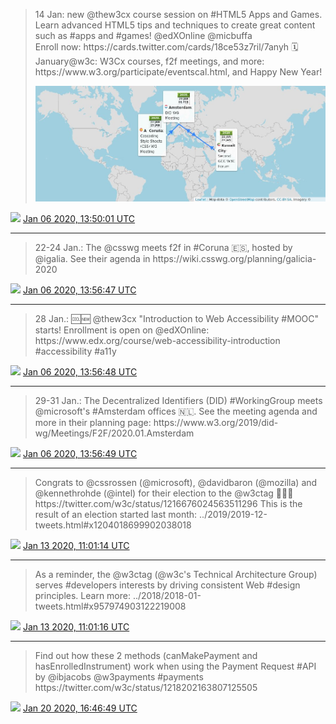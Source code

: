 > 14 Jan: new @thew3cx course session on \#HTML5 Apps and Games\. Learn advanced HTML5 tips and techniques to create great content such as \#apps and \#games\! @edXOnline @micbuffa   
> Enroll now: https://cards\.twitter\.com/cards/18ce53z7ril/7anyh
> 🗓️ January@w3c: W3Cx courses, f2f meetings, and more: https://www\.w3\.org/participate/eventscal\.html, and Happy New Year\! 
> 
> ![](../media/1214182332044890114-ENmkYkCUUAAwTdg.jpg)

<img src="../media/tweet.ico" width="12" /> [Jan 06 2020, 13:50:01 UTC](https://twitter.com/w3cdevs/status/1214182334754414598)

----

> 22\-24 Jan\.: The @csswg meets f2f in \#Coruna 🇪🇸, hosted by @igalia\. See their agenda in https://wiki\.csswg\.org/planning/galicia\-2020

<img src="../media/tweet.ico" width="12" /> [Jan 06 2020, 13:56:47 UTC](https://twitter.com/w3cdevs/status/1214184038233190401)

----

> 28 Jan\.: 🆒🆕 @thew3cx "Introduction to Web Accessibility \#MOOC" starts\! Enrollment is open on @edXOnline: https://www\.edx\.org/course/web\-accessibility\-introduction \#accessibility \#a11y

<img src="../media/tweet.ico" width="12" /> [Jan 06 2020, 13:56:48 UTC](https://twitter.com/w3cdevs/status/1214184041035026432)

----

> 29\-31 Jan\.: The Decentralized Identifiers \(DID\) \#WorkingGroup meets @microsoft's \#Amsterdam offices 🇳🇱\. See the meeting agenda and more in their planning page: https://www\.w3\.org/2019/did\-wg/Meetings/F2F/2020\.01\.Amsterdam

<img src="../media/tweet.ico" width="12" /> [Jan 06 2020, 13:56:49 UTC](https://twitter.com/w3cdevs/status/1214184043413213184)

----

> Congrats to @cssrossen \(@microsoft\), @davidbaron  \(@mozilla\) and @kennethrohde \(@intel\) for their election to the @w3ctag 👏👏👏  
> https://twitter\.com/w3c/status/1216676024563511296
> This is the result of an election started last month: \.\./2019/2019\-12\-tweets\.html\#x1204018699902038018

<img src="../media/tweet.ico" width="12" /> [Jan 13 2020, 11:01:14 UTC](https://twitter.com/w3cdevs/status/1216676571492253700)

----

> As a reminder, the @w3ctag \(@w3c's Technical Architecture Group\) serves \#developers interests by driving consistent Web \#design principles\. Learn more: \.\./2018/2018\-01\-tweets\.html\#x957974903122219008

<img src="../media/tweet.ico" width="12" /> [Jan 13 2020, 11:01:16 UTC](https://twitter.com/w3cdevs/status/1216676581684449283)

----

> Find out how these 2 methods \(canMakePayment and hasEnrolledInstrument\) work when using the Payment Request \#API by @ibjacobs @w3payments \#payments https://twitter\.com/w3c/status/1218202163807125505

<img src="../media/tweet.ico" width="12" /> [Jan 20 2020, 16:46:49 UTC](https://twitter.com/w3cdevs/status/1219300256380223488)